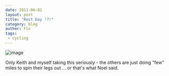 ```yaml
---
date: 2011-06-01
layout: post
title: "Rest Day !?!"
category: blog
author: Flo
tags:
 - cycling
---
```


![image](/images/2011/wpid-imag0088.jpg)



Only Keith and myself taking this seriously - the others are just doing "few" miles to spin their legs out ... or that's what Noel said. 
